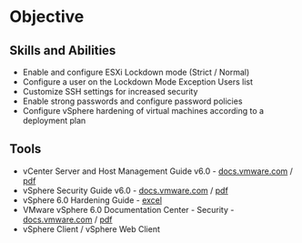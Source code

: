 # Objective 
## Skills and Abilities
* Enable and configure ESXi Lockdown mode (Strict / Normal)
* Configure a user on the Lockdown Mode Exception Users list
* Customize SSH settings for increased security  
* Enable strong passwords and configure password policies
* Configure vSphere hardening of virtual machines according to a deployment plan

## Tools
* vCenter Server and Host Management Guide v6.0 - [docs.vmware.com](https://docs.vmware.com/en/VMware-vSphere/6.0/com.vmware.vsphere.vcenterhost.doc/GUID-3B5AF2B1-C534-4426-B97A-D14019A8010F.html) / [pdf](https://docs.vmware.com/en/VMware-vSphere/6.0/vsphere-esxi-vcenter-server-602-host-management-guide.pdf)
* vSphere Security Guide v6.0 - [docs.vmware.com](https://docs.vmware.com/en/VMware-vSphere/6.0/com.vmware.vsphere.security.doc/GUID-52188148-C579-4F6A-8335-CFBCE0DD2167.html) / [pdf](https://docs.vmware.com/en/VMware-vSphere/6.0/vsphere-esxi-vcenter-server-602-security-guide.pdf)
* vSphere 6.0 Hardening Guide - [excel](https://www.vmware.com/files/xls/vSphere_6_0_Hardening_Guide_GA_15_Jun_2015.xls)
* VMware vSphere 6.0 Documentation Center - Security - [docs.vmware.com](https://docs.vmware.com/en/VMware-vSphere/6.0/com.vmware.vsphere.security.doc/GUID-52188148-C579-4F6A-8335-CFBCE0DD2167.html) / [pdf](https://docs.vmware.com/en/VMware-vSphere/6.0/vsphere-esxi-vcenter-server-602-security-guide.pdf)
* vSphere Client / vSphere Web Client